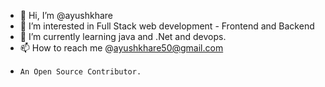 - 👋 Hi, I’m @ayushkhare
- 👀 I’m interested in Full Stack web development - Frontend and Backend
- 🌱 I’m currently learning java and .Net and devops.
- 📫 How to reach me @ayushkhare50@gmail.com
-     An Open Source Contributor.

<!---
ayushkhare1908/ayushkhare1908 is a ✨ special ✨ repository because its `README.md` (this file) appears on your GitHub profile.
You can click the Preview link to take a look at your changes.
--->
